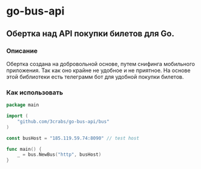 # go-bus-api

## Обертка над API покупки билетов для Go.

### Описание

Обертка создана на добровольной основе, путем снифинга мобильного приложения. Так как оно крайне не удобное и не
приятное. На основе этой библиотеки есть телеграмм бот для удобной покупки билетов.

### Как использовать

```go
package main

import (
	"github.com/3crabs/go-bus-api/bus"
)

const busHost = "185.119.59.74:8090" // test host

func main() {
	_ = bus.NewBus("http", busHost)
}
```
